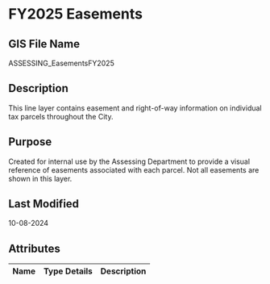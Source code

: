 # FY2025 Easements
## GIS File Name
ASSESSING_EasementsFY2025
## Description
<DIV STYLE="text-align:Left;"><DIV><DIV><P><SPAN>This line layer contains easement and right-of-way information on individual tax parcels throughout the City. </SPAN></P></DIV></DIV></DIV>

## Purpose
Created for internal use by the Assessing Department to provide a visual reference of easements associated with each parcel. Not all easements are shown in this layer.
## Last Modified
10-08-2024
## Attributes
|Name|Type Details|Description|
|----|------------|-----------|
